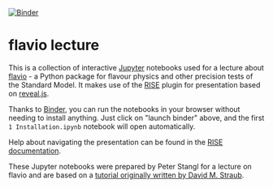 [![Binder](https://mybinder.org/badge_logo.svg)](https://mybinder.org/v2/gh/peterstangl/flavio-lecture/2024_Zurich?filepath=1%20Installation.ipynb)

# flavio lecture

This is a collection of interactive [Jupyter](http://jupyter.org/) notebooks used for a lecture about [flavio](https://flav-io.github.io/) - a Python package for flavour physics and other precision tests of the Standard Model. It makes use of the [RISE](https://github.com/damianavila/RISE) plugin for presentation based on [reveal.js](https://revealjs.com/).

Thanks to [Binder](https://mybinder.org/), you can run the notebooks in your browser without needing to install anything. Just click on "launch binder" above, and the first `1 Installation.ipynb` notebook will open automatically.

Help about navigating the presentation can be found in the [RISE documentation](https://damianavila.github.io/RISE/).

These Jupyter notebooks were prepared by Peter Stangl for a lecture on flavio and are based on a [tutorial originally written by David M. Straub](https://github.com/DavidMStraub/flavio-tutorial).
